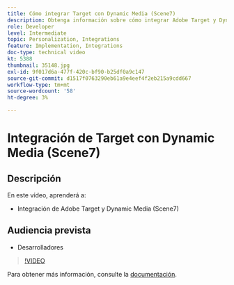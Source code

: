 ```yaml
---
title: Cómo integrar Target con Dynamic Media (Scene7)
description: Obtenga información sobre cómo integrar Adobe Target y Dynamic Media (Scene7).
role: Developer
level: Intermediate
topic: Personalization, Integrations
feature: Implementation, Integrations
doc-type: technical video
kt: 5388
thumbnail: 35148.jpg
exl-id: 9f017d6a-477f-420c-bf90-b25df0a9c147
source-git-commit: d1517f0763290eb61a9e4eef4f2eb215a9cdd667
workflow-type: tm+mt
source-wordcount: '58'
ht-degree: 3%

---
```


# Integración de Target con Dynamic Media (Scene7)

## Descripción

En este vídeo, aprenderá a:

* Integración de Adobe Target y Dynamic Media (Scene7)

## Audiencia prevista

* Desarrolladores

>[!VIDEO](https://video.tv.adobe.com/v/35148/?quality=12)

Para obtener más información, consulte la [documentación](https://experienceleague.adobe.com/docs/target/using/administer/scene7-settings.html?lang=en).
